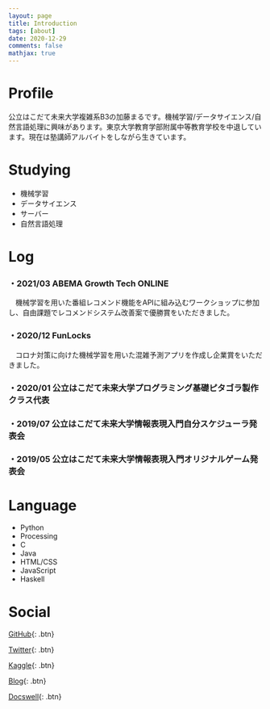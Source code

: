 ```yaml
---
layout: page
title: Introduction
tags: [about]
date: 2020-12-29
comments: false
mathjax: true
---
```


# Profile
公立はこだて未来大学複雑系B3の加藤まるです。機械学習/データサイエンス/自然言語処理に興味があります。東京大学教育学部附属中等教育学校を中退しています。現在は塾講師アルバイトをしながら生きています。

# Studying
+ 機械学習
+ データサイエンス
+ サーバー
+ 自然言語処理

# Log
### ・2021/03 ABEMA Growth Tech ONLINE
<p style="text-indent:1em;">機械学習を用いた番組レコメンド機能をAPIに組み込むワークショップに参加し、自由課題でレコメンドシステム改善案で優勝賞をいただきました。</p>

### ・2020/12 FunLocks 
<p style="text-indent:1em;">
コロナ対策に向けた機械学習を用いた混雑予測アプリを作成し企業賞をいただきました。</p>

### ・2020/01 公立はこだて未来大学プログラミング基礎ピタゴラ製作クラス代表
### ・2019/07 公立はこだて未来大学情報表現入門自分スケジューラ発表会
### ・2019/05 公立はこだて未来大学情報表現入門オリジナルゲーム発表会

# Language
+ Python
+ Processing
+ C
+ Java
+ HTML/CSS
+ JavaScript
+ Haskell

# Social
[GitHub](https://github.com/marbou090){: .btn}

[Twitter](https://twitter.com/mr__py){: .btn}

[Kaggle](https://www.kaggle.com/mrboupp){: .btn}

[Blog](https://marbou090.github.io/MyBlog/){: .btn}

[Docswell](https://www.docswell.com/user/marbou090){: .btn}
